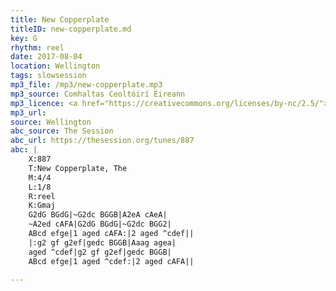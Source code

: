 ```yaml
---
title: New Copperplate
titleID: new-copperplate.md
key: G
rhythm: reel
date: 2017-08-04
location: Wellington
tags: slowsession
mp3_file: /mp3/new-copperplate.mp3
mp3_source: Comhaltas Ceoltóirí Éireann
mp3_licence: <a href="https://creativecommons.org/licenses/by-nc/2.5/">CC-BY-NC-2.5</a>
mp3_url:
source: Wellington
abc_source: The Session
abc_url: https://thesession.org/tunes/887
abc: |
    X:887
    T:New Copperplate, The
    M:4/4
    L:1/8
    R:reel
    K:Gmaj
    G2dG BGdG|~G2dc BGGB|A2eA cAeA|
    ~A2ed cAFA|G2dG BGdG|~G2dc BGG2|
    ABcd efge|1 aged cAFA:|2 aged ^cdef||
    |:g2 gf g2ef|gedc BGGB|Aaag agea|
    aged ^cdef|g2 gf g2ef|gedc BGGB|
    ABcd efge|1 aged ^cdef:|2 aged cAFA||

---
```

